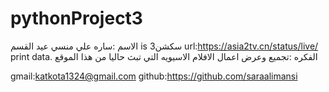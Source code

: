 # pythonProject3
الاسم :ساره علي منسي عيد 
القسم is
سكشن3
url:https://asia2tv.cn/status/live/
print data.
الفكره :تجميع وعرض اعمال الافلام الاسيويه التي تبث حاليا من هذا الموقع

gmail:katkota1324@gmail.com 
github:https://github.com/saraalimansi




